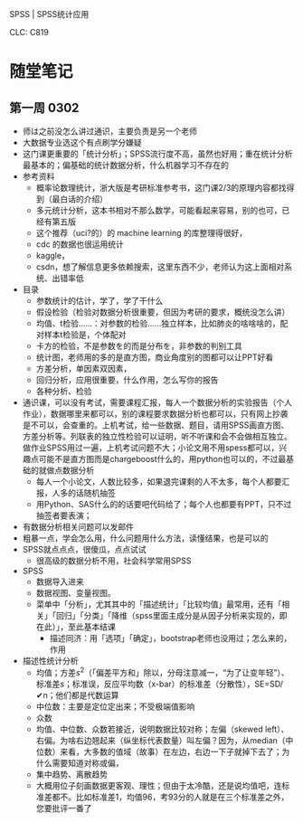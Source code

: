 SPSS | SPSS统计应用

CLC: C819

# 随堂笔记

## 第一周 0302

- 师は之前没怎么讲过通识，主要负责是另一个老师
- 大数据专业选这个有点刷学分嫌疑
- 这门课更重要的「统计分析」；SPSS流行度不高，虽然也好用；重在统计分析最基本的；偏基础的统计数据分析，什么机器学习不存在的
- 参考资料
    - 概率论数理统计，浙大版是考研标准参考书，这门课2/3的原理内容都找得到（最白话的介绍）
    - 多元统计分析，这本书相对不那么数学，可能看起来容易，别的也可，已经有第五版
    - 这个推荐（uci?的）的 machine learning 的库整理得很好，
    - cdc 的数据也很运用统计
    - kaggle，
    - csdn，想了解信息更多依赖搜索，这里东西不少，老师认为这上面相对系统、出错率低
- 目录
    - 参数统计的估计，学了，学了干什么
    - 假设检验（检验对数据分析很重要，但因为考研的要求，概统没怎么讲）
    - 均值、t检验……：对参数的检验……独立样本，比如肺炎的啥啥啥的，配对样本t检验是，个体配对
    - 卡方的检验，不是参数を的而是分布を，非参数的判别工具
    - 统计图，老师用的多的是直方图，商业角度别的图都可以让PPT好看
    - 方差分析，单因素双因素，
    - 回归分析，应用很重要，什么作用，怎么写你的报告
    - 各种分析、检验
- 通识课，可以没有考试，需要课程汇报，每人一个数据分析的实验报告（个人作业），数据哪里来都可以，别的课程要求数据分析也都可以，只有网上抄袭是不可以，会查重的。上机考试，给一些数据、题目，请用SPSS画直方图、方差分析等。列联表的独立性检验可以证明，听不听课和会不会做相互独立。做作业SPSS用过一遍，上机考试问题不大；小论文用不用spess都可以，兴趣点可能不是直方图而是chargeboost什么的，用python也可以的，不过最基础的就做点数据分析
    - 每人一个小论文，人数比较多，如果退完课剩的人不太多，每个人都要汇报，人多的话随机抽签
    - 用Python、SAS什么的的话要吧代码给了；每个人也都要有PPT，只不过抽签者要表演；
- 有数据分析相关问题可以发邮件
- 粗暴一点，学会怎么用，什么问题用什么方法，读懂结果，也是可以的
- SPSS就点点点，很傻瓜，点点试试
    - 很高级的数据分析不用，社会科学常用SPSS
- SPSS
    - 数据导入进来
    - 数据视图、变量视图。
    - 菜单中「分析」，尤其其中的「描述统计」「比较均值」最常用，还有「相关」「回归」「分类」「降维（spss里面主成分是从因子分析来实现的，即在此）」，至此基本结课
        - 描述同济：用「选项」「确定」，bootstrap老师也没用过；怎么来的，作用
- 描述性统计分析
    - 均值；方差$s^2$（「偏差平方和」除以，分母注意减一，“为了让变年轻”）、标准差$s$；标准误，反应平均数（x-bar）的标准差（分散性），SE=SD/✔n；他们都是代数运算
    - 中位数：主要是定位定出来；不受极端值影响
    - 众数
    - 均值、中位数、众数若接近，说明数据比较对称；左偏（skewed left）、右偏。为啥右边翘起来（纵坐标代表数量）叫左偏？因为，从median（中位数）来看，大多数的值域（故事）在左边，右边一下子就掉下去了；为什么需要知道对称或偏，
    - 集中趋势、离散趋势
    - 大概用位子刻画数据更客观、理性；但由于太冷酷，还是说均值吧，连标准差都不。比如标准差1，均值96，考93分的人就是在三个标准差之外，您要批评一番了
